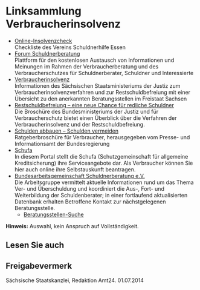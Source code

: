 # Linksammlung Verbraucherinsolvenz

* [Online-Insolvenzcheck](https://www.schuldnerhilfe.de/insolvenzcheck/)  
  Checkliste des Vereins Schuldnerhilfe Essen
* [Forum Schuldnerberatung](http://www.forum-schuldnerberatung.de "Internetseiten des Forum Schuldnerberatung e.V.")  
  Plattform für den kostenlosen Austausch von Informationen und Meinungen im Rahmen der Verbraucherberatung und des Verbraucherschutzes für Schuldnerberater, Schuldner und Interessierte
* [Verbraucherinsolvenz](https://www.justiz.sachsen.de/content/703.htm)  
  Informationen des Sächsischen Staatsministeriums der Justiz zum Verbraucherinsolvenzverfahren und zur Restschuldbefreiung mit einer Übersicht zu den anerkannten Beratungsstellen im Freistaat Sachsen
* [Restschuldbefreiung – eine neue Chance für redliche Schuldner](http://www.bmjv.de/SharedDocs/Publikationen/DE/Restschuldbefreiung_Chance_Schuldner.html)  
  Die Broschüre des Bundesministeriums der Justiz und für Verbraucherschutz bietet einen Überblick über die Verfahren der Verbraucherinsolvenz und der Restschuldbefreiung.
* [Schulden abbauen – Schulden vermeiden](http://www.bundesregierung.de/Content/DE/Publikation/Bestellservice/2013-02-28-ratgeber-schulden-abbau.html)  
  Ratgeberbroschüre für Verbraucher, herausgegeben vom Presse- und Informationsamt der Bundesregierung
* [Schufa](http://www.meineschufa.de/)  
  In diesem Portal stellt die Schufa (Schutzgemeinschaft für allgemeine Kreditsicherung) ihre Serviceangebote dar. Als Verbraucher können Sie hier auch online ihre Selbstauskunft beantragen.
* [Bundesarbeitsgemeinschaft Schuldnerberatung e.V.](http://www.bag-sb.de/ "www.bag-sb.de")  
  Die Arbeitsgruppe vermittelt aktuelle Informationen rund um das Thema Ver- und Überschuldung und koordiniert die Aus-, Fort- und Weiterbildung der Schuldenberater; in einer fortlaufend aktualisierten Datenbank erhalten Betroffene Kontakt zur nächstgelegenen Beratungsstelle.
  + [Beratungsstellen-Suche](http://www.bag-sb.de/ratsuchende/ "bag-sb.de/ratsuchende")

**Hinweis:** Auswahl, kein Anspruch auf Vollständigkeit.

## Lesen Sie auch

## Freigabevermerk

Sächsische Staatskanzlei, Redaktion Amt24. 01.07.2014
